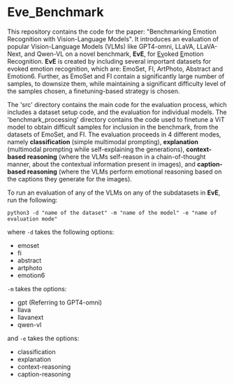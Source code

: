 # Eve_Benchmark

This repository contains the code for the paper: "Benchmarking Emotion Recognition with Vision-Language Models". It introduces an evaluation of popular Vision-Language Models (VLMs) like GPT4-omni, LLaVA, LLaVA-Next, and Qwen-VL on a novel benchmark, **EvE**, for <ins>Ev</ins>oked <ins>E</ins>motion Recognition. **EvE** is created by including several important datasets for evoked emotion recognition, which are: EmoSet, FI, ArtPhoto, Abstract and Emotion6. Further, as EmoSet and FI contain a significantly large number of samples, to downsize them, while maintaining a significant difficulty level of the samples chosen, a finetuning-based strategy is chosen. 

The 'src' directory contains the main code for the evaluation process, which includes a dataset setup code, and the evaluation for individual models. The 'benchmark_processing' directory contains the code used to finetune a ViT model to obtain difficult samples for inclusion in the benchmark, from the datasets of EmoSet, and FI. The evaluation proceeds in 4 different modes, namely **classification** (simple multimodal prompting), **explanation** (multimodal prompting while self-explaining the generations), **context-based reasoning** (where the VLMs self-reason in a chain-of-thought manner, about the contextual information present in images), and **caption-based reasoning** (where the VLMs perform emotional reasoning based on the captions they generate for the images). 

To run an evaluation of any of the VLMs on any of the subdatasets in **EvE**, run the following: 


`python3 -d "name of the dataset" -m "name of the model" -e "name of evaluation mode"`

where `-d` takes the following options: 

- emoset
- fi
- abstract
- artphoto
- emotion6

`-m` takes the options: 

- gpt (Referring to GPT4-omni)
- llava
- llavanext
- qwen-vl

and `-e` takes the options: 

- classification
- explanation
- context-reasoning
- caption-reasoning


